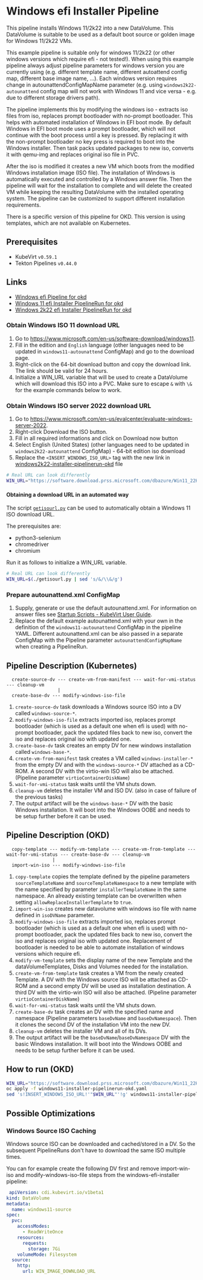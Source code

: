 # Windows efi Installer Pipeline

This pipeline installs Windows 11/2k22 into a new DataVolume. This DataVolume is suitable to be used as a default boot source
or golden image for Windows 11/2k22 VMs.

This example pipeline is suitable only for windows 11/2k22 (or other windows versions which require efi - not tested!). When using 
this example pipeline always adjust pipeline parameters for windows version you are currently using (e.g. different template name, 
different autoattend config map, different base image name, ...). Each windows version requires change in autounattendConfigMapName 
parameter (e.g. using `windows2k22-autounattend` config map will not work with Windows 11 and vice versa - e.g. due to different storage 
drivers path).

The pipeline implements this by modifying the windows iso - extracts iso files from iso, replaces prompt bootloader with no-prompt bootloader. 
This helps with automated installation of Windows in EFI boot mode. By default Windows in EFI boot mode uses a prompt bootloader, which will not 
continue with the boot process until a key is pressed. By replacing it with the non-prompt bootloader no key press is required to boot into the 
Windows installer. Then task packs updated packages to new iso, converts it with qemu-img and replaces original iso file in PVC.

After the iso is modified it creates a new VM which boots from the modified Windows installation image (ISO file). The installation of Windows is 
automatically executed and controlled by a Windows answer file. Then the pipeline will wait for the installation to complete and will delete the 
created VM while keeping the resulting DataVolume with the installed operating system. The pipeline can be customized to support different 
installation requirements.

There is a specific version of this pipeline for OKD.
This version is using templates, which are not available on Kubernetes.

## Prerequisites

- KubeVirt `v0.59.1`
- Tekton Pipelines `v0.44.0`

## Links

- [Windows efi Pipeline for okd](https://github.com/kubevirt/tekton-tasks-operator/blob/main/data/tekton-pipelines/okd/windows-efi-installer-pipeline.yaml)
- [Windows 11 efi Installer PipelineRun for okd](windows11-installer-pipelinerun-okd.yaml)
- [Windows 2k22 efi Installer PipelineRun for okd](windows2k22-installer-pipelinerun-okd.yaml)


### Obtain Windows ISO 11 download URL

1. Go to https://www.microsoft.com/en-us/software-download/windows11.
2. Fill in the edition and `English` language (other languages need to be updated in `windows11-autounattend` ConfigMap) and go to the download page.
3. Right-click on the 64-bit download button and copy the download link. The link should be valid for 24 hours.
4. Initialize a WIN_URL variable that will be used to create a DataVolume which will download this ISO into a PVC.
   Make sure to escape `&` with `\&` for the example commands below to work.

### Obtain Windows ISO server 2022 download URL

1. Go to https://www.microsoft.com/en-us/evalcenter/evaluate-windows-server-2022.
2. Right-click Download the ISO button.
3. Fill in all required informations and click on Download now button
4. Select English (United States) (other languages need to be updated in `windows2k22-autounattend` ConfigMap) - 64-bit edition iso download
5. Replace the `<INSERT_WINDOWS_ISO_URL>` tag with the new link in [windows2k22-installer-pipelinerun-okd](windows2k22-installer-pipelinerun-okd.yaml) file

```bash
# Real URL can look differently
WIN_URL="https://software.download.prss.microsoft.com/dbazure/Win11_22H2_English_x64v1.iso..."
```

#### Obtaining a download URL in an automated way

The script [`getisourl.py`](getisourl.py) can be used to automatically obtain a Windows 11 ISO download URL.

The prerequisites are:

- python3-selenium
- chromedriver
- chromium

Run it as follows to initialize a WIN_URL variable.

```bash
# Real URL can look differently
WIN_URL=$(./getisourl.py | sed 's/&/\\&/g')
```

### Prepare autounattend.xml ConfigMap

1. Supply, generate or use the default autounattend.xml.
   For information on answer files see [Startup Scripts - KubeVirt User Guide](https://kubevirt.io/user-guide/virtual_machines/startup_scripts/#sysprep).
2. Replace the default example autounattend.xml with your own in the definition of the `windows11-autounattend` ConfigMap in the pipeline YAML.
   Different autounattend.xml can be also passed in a separate ConfigMap with the Pipeline parameter `autounattendConfigMapName` when creating a PipelineRun.

## Pipeline Description (Kubernetes)

```
  create-source-dv --- create-vm-from-manifest --- wait-for-vmi-status --- cleanup-vm
                   |
  create-base-dv --- modify-windows-iso-file
```

1. `create-source-dv` task downloads a Windows source ISO into a DV called `windows-source-*`.
2. `modify-windows-iso-file` extracts imported iso, replaces prompt bootloader (which is used as a default one when efi is used) 
   with no-prompt bootloader, pack the updated files back to new iso, convert the iso and replaces original iso with updated one.
3. `create-base-dv` task creates an empty DV for new windows installation called `windows-base-*`.
4. `create-vm-from-manifest` task creates a VM called `windows-installer-*`
   from the empty DV and with the `windows-source-*` DV attached as a CD-ROM.
   A second DV with the virtio-win ISO will also be attached. (Pipeline parameter `virtioContainerDiskName`)
5. `wait-for-vmi-status` task waits until the VM shuts down.
6. `cleanup-vm` deletes the installer VM and ISO DV. (also in case of failure of the previous tasks)
7. The output artifact will be the `windows-base-*` DV with the basic Windows installation.
   It will boot into the Windows OOBE and needs to be setup further before it can be used.

## Pipeline Description (OKD)

```
  copy-template --- modify-vm-template --- create-vm-from-template --- wait-for-vmi-status --- create-base-dv --- cleanup-vm
                 |
  import-win-iso --- modify-windows-iso-file
```

1. `copy-template` copies the template defined by the pipeline parameters `sourceTemplateName` and `sourceTemplateNamespace`
   to a new template with the name specified by parameter `installerTemplateName` in the same namespace. 
   An already existing template can be overwritten when setting `allowReplaceInstallerTemplate` to `true`.
2. `import-win-iso` creates new datavolume with windows iso file with name defined in `isoDVName` parameter.
3. `modify-windows-iso-file` extracts imported iso, replaces prompt bootloader (which is used as a default one when efi is used) 
   with no-prompt bootloader, pack the updated files back to new iso, convert the iso and replaces original iso with updated one.
   Replacement of bootloader is needed to be able to automate installation of windows versions which require efi.
4. `modify-vm-template` sets the display name of the new Template and the dataVolumeTemplates, Disks and Volumes needed for the 
   installation.
5. `create-vm-from-template` task creates a VM from the newly created Template.
   A DV with the Windows source ISO will be attached as CD-ROM and a second empty DV will be used as installation destination.
   A third DV with the virtio-win ISO will also be attached. (Pipeline parameter `virtioContainerDiskName`)
6. `wait-for-vmi-status` task waits until the VM shuts down.
7. `create-base-dv` task creates an DV with the specified name and namespace (Pipeline parameters `baseDvName` and 
   `baseDvNamespace`).
   Then it clones the second DV of the installation VM into the new DV.
8. `cleanup-vm` deletes the installer VM and all of its DVs.
9. The output artifact will be the `baseDvName`/`baseDvNamespace` DV with the basic Windows installation.
   It will boot into the Windows OOBE and needs to be setup further before it can be used.

## How to run (OKD)

```bash
WIN_URL="https://software.download.prss.microsoft.com/dbazure/Win11_22H2_English_x64v1.iso..."
oc apply -f windows11-installer-pipelinerun-okd.yaml
sed 's!INSERT_WINDOWS_ISO_URL!'"$WIN_URL"'!g' windows11-installer-pipelinerun-okd.yaml | oc create -f -
```

## Possible Optimizations

### Windows Source ISO Caching

Windows source ISO can be downloaded and cached/stored in a DV.
So the subsequent PipelineRuns don't have to download the same ISO multiple times.

You can for example create the following DV first and remove import-win-iso and modify-windows-iso-file steps from the windows-efi-installer pipeline:

```yaml
 apiVersion: cdi.kubevirt.io/v1beta1
kind: DataVolume
metadata:
  name: windows11-source
spec:
  pvc:
    accessModes:
      - ReadWriteOnce
    resources:
      requests:
        storage: 7Gi
    volumeMode: Filesystem
  source:
    http:
      url: WIN_IMAGE_DOWNLOAD_URL
```
